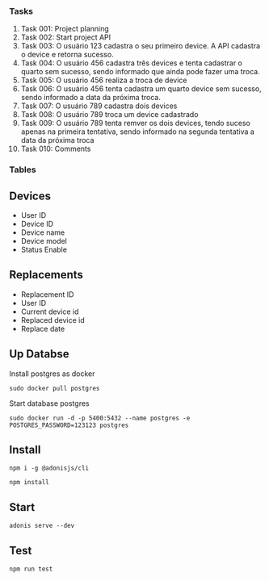 
### Tasks
1. Task 001: Project planning
2. Task 002: Start project API
3. Task 003: O usuário 123 cadastra o seu primeiro device. A API cadastra o device e retorna sucesso.
4. Task 004: O usuário 456 cadastra três devices e tenta cadastrar o quarto sem sucesso, sendo informado que ainda pode fazer uma troca. 
5. Task 005: O usuário 456 realiza a troca de device
6. Task 006: O usuário 456 tenta cadastra um quarto device sem sucesso, sendo informado a data da próxima troca.
7. Task 007: O usuário 789 cadastra dois devices
8. Task 008: O usuário 789 troca um device cadastrado
9. Task 009: O usuário 789 tenta remver os dois devices, tendo suceso apenas na primeira tentativa, sendo informado na segunda tentativa a data da próxima troca
10. Task 010: Comments

### Tables

## Devices
- User ID
- Device ID
- Device name
- Device model
- Status Enable
## Replacements
- Replacement ID
- User ID
- Current device id
- Replaced device id
- Replace date


## Up Databse
Install postgres as docker
```
sudo docker pull postgres
```
Start database postgres
```
sudo docker run -d -p 5400:5432 --name postgres -e POSTGRES_PASSWORD=123123 postgres
```

## Install
```
npm i -g @adonisjs/cli
```
```
npm install
```
## Start
```
adonis serve --dev
```
## Test
```
npm run test
```